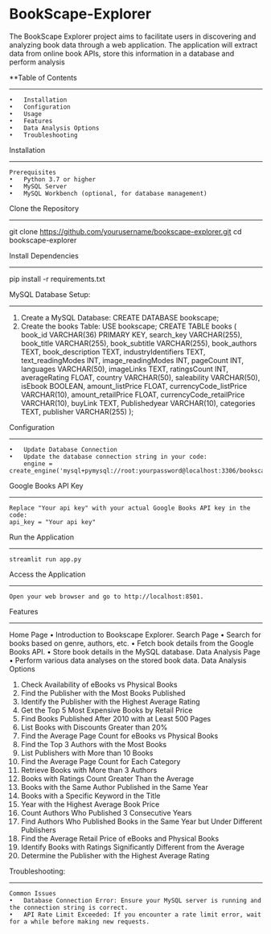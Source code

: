 # BookScape-Explorer
The BookScape Explorer project aims to facilitate users in discovering and analyzing book data through a web application. The application will extract data from online book APIs, store this information in a database and perform analysis

**Table of Contents
********************
	•	Installation
	•	Configuration
	•	Usage
	•	Features
	•	Data Analysis Options
	•	Troubleshooting
	

Installation
*************
	Prerequisites
	•	Python 3.7 or higher
	•	MySQL Server
	•	MySQL Workbench (optional, for database management)

Clone the Repository
*********************
git clone https://github.com/yourusername/bookscape-explorer.git
cd bookscape-explorer

Install Dependencies
********************
pip install -r requirements.txt

MySQL Database Setup:
**********************

1.	Create a MySQL Database:
   	CREATE DATABASE bookscape;
2.	Create the books Table:
  	 USE bookscape;
   	 CREATE TABLE books (
       		book_id VARCHAR(36) PRIMARY KEY,
       		search_key VARCHAR(255),
       		book_title VARCHAR(255),
       		book_subtitle VARCHAR(255),
       		book_authors TEXT,
       		book_description TEXT,
       		industryIdentifiers TEXT,
       		text_readingModes INT,
       		image_readingModes INT,
       		pageCount INT,
       		languages VARCHAR(50),
       		imageLinks TEXT,
       		ratingsCount INT,
       		averageRating FLOAT,
       		country VARCHAR(50),
       		saleability VARCHAR(50),
       		isEbook BOOLEAN,
       		amount_listPrice FLOAT,
       		currencyCode_listPrice VARCHAR(10),
       		amount_retailPrice FLOAT,
       		currencyCode_retailPrice VARCHAR(10),
       		buyLink TEXT,
       		Publishedyear VARCHAR(10),
       		categories TEXT,
       		publisher VARCHAR(255)
   );

Configuration
**************
	•	Update Database Connection
	•	Update the database connection string in your code:
		engine = create_engine('mysql+pymysql://root:yourpassword@localhost:3306/bookscape')

Google Books API Key
********************
	Replace "Your api key" with your actual Google Books API key in the code:
	api_key = "Your api key"

Run the Application
*******************
	streamlit run app.py

Access the Application
************************
	Open your web browser and go to http://localhost:8501.

Features
********
Home Page
•	Introduction to Bookscape Explorer.
Search Page
•	Search for books based on genre, authors, etc.
•	Fetch book details from the Google Books API.
•	Store book details in the MySQL database.
Data Analysis Page
•	Perform various data analyses on the stored book data.
Data Analysis Options
1.	Check Availability of eBooks vs Physical Books
2.	Find the Publisher with the Most Books Published
3.	Identify the Publisher with the Highest Average Rating
4.	Get the Top 5 Most Expensive Books by Retail Price
5.	Find Books Published After 2010 with at Least 500 Pages
6.	List Books with Discounts Greater than 20%
7.	Find the Average Page Count for eBooks vs Physical Books
8.	Find the Top 3 Authors with the Most Books
9.	List Publishers with More than 10 Books
10.	Find the Average Page Count for Each Category
11.	Retrieve Books with More than 3 Authors
12.	Books with Ratings Count Greater Than the Average
13.	Books with the Same Author Published in the Same Year
14.	Books with a Specific Keyword in the Title
15.	Year with the Highest Average Book Price
16.	Count Authors Who Published 3 Consecutive Years
17.	Find Authors Who Published Books in the Same Year but Under Different Publishers
18.	Find the Average Retail Price of eBooks and Physical Books
19.	Identify Books with Ratings Significantly Different from the Average
20.	Determine the Publisher with the Highest Average Rating

Troubleshooting:
****************
	Common Issues
	•	Database Connection Error: Ensure your MySQL server is running and the connection string is correct.
	•	API Rate Limit Exceeded: If you encounter a rate limit error, wait for a while before making new requests.

